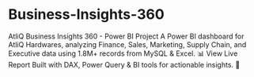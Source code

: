 # Business-Insights-360
AtliQ Business Insights 360 - Power BI Project A Power BI dashboard for AtliQ Hardwares, analyzing Finance, Sales, Marketing, Supply Chain, and Executive data using 1.8M+ records from MySQL &amp; Excel.  📊 View Live Report  Built with DAX, Power Query &amp; BI tools for actionable insights. 🚀
